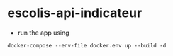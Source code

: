 # escolis-api-indicateur
- run the app using
```
docker-compose --env-file docker.env up --build -d
```

